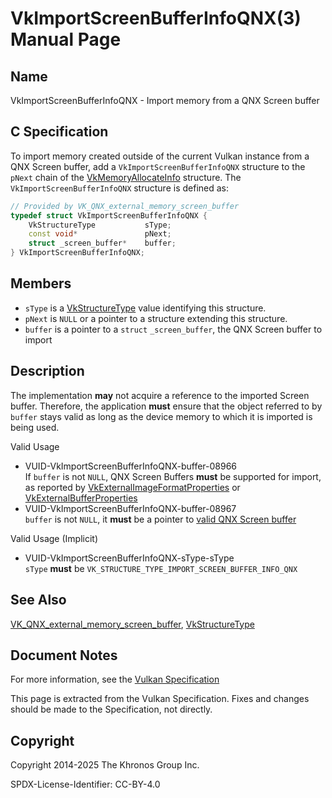 # VkImportScreenBufferInfoQNX(3) Manual Page

## Name

VkImportScreenBufferInfoQNX - Import memory from a QNX Screen buffer



## [](#_c_specification)C Specification

To import memory created outside of the current Vulkan instance from a QNX Screen buffer, add a `VkImportScreenBufferInfoQNX` structure to the `pNext` chain of the [VkMemoryAllocateInfo](https://registry.khronos.org/vulkan/specs/latest/man/html/VkMemoryAllocateInfo.html) structure. The `VkImportScreenBufferInfoQNX` structure is defined as:

```c++
// Provided by VK_QNX_external_memory_screen_buffer
typedef struct VkImportScreenBufferInfoQNX {
    VkStructureType           sType;
    const void*               pNext;
    struct _screen_buffer*    buffer;
} VkImportScreenBufferInfoQNX;
```

## [](#_members)Members

- `sType` is a [VkStructureType](https://registry.khronos.org/vulkan/specs/latest/man/html/VkStructureType.html) value identifying this structure.
- `pNext` is `NULL` or a pointer to a structure extending this structure.
- `buffer` is a pointer to a `struct` `_screen_buffer`, the QNX Screen buffer to import

## [](#_description)Description

The implementation **may** not acquire a reference to the imported Screen buffer. Therefore, the application **must** ensure that the object referred to by `buffer` stays valid as long as the device memory to which it is imported is being used.

Valid Usage

- [](#VUID-VkImportScreenBufferInfoQNX-buffer-08966)VUID-VkImportScreenBufferInfoQNX-buffer-08966  
  If `buffer` is not `NULL`, QNX Screen Buffers **must** be supported for import, as reported by [VkExternalImageFormatProperties](https://registry.khronos.org/vulkan/specs/latest/man/html/VkExternalImageFormatProperties.html) or [VkExternalBufferProperties](https://registry.khronos.org/vulkan/specs/latest/man/html/VkExternalBufferProperties.html)
- [](#VUID-VkImportScreenBufferInfoQNX-buffer-08967)VUID-VkImportScreenBufferInfoQNX-buffer-08967  
  `buffer` is not `NULL`, it **must** be a pointer to [valid QNX Screen buffer](https://registry.khronos.org/vulkan/specs/latest/html/vkspec.html#memory-external-screen-buffer-validity)

Valid Usage (Implicit)

- [](#VUID-VkImportScreenBufferInfoQNX-sType-sType)VUID-VkImportScreenBufferInfoQNX-sType-sType  
  `sType` **must** be `VK_STRUCTURE_TYPE_IMPORT_SCREEN_BUFFER_INFO_QNX`

## [](#_see_also)See Also

[VK\_QNX\_external\_memory\_screen\_buffer](https://registry.khronos.org/vulkan/specs/latest/man/html/VK_QNX_external_memory_screen_buffer.html), [VkStructureType](https://registry.khronos.org/vulkan/specs/latest/man/html/VkStructureType.html)

## [](#_document_notes)Document Notes

For more information, see the [Vulkan Specification](https://registry.khronos.org/vulkan/specs/latest/html/vkspec.html#VkImportScreenBufferInfoQNX)

This page is extracted from the Vulkan Specification. Fixes and changes should be made to the Specification, not directly.

## [](#_copyright)Copyright

Copyright 2014-2025 The Khronos Group Inc.

SPDX-License-Identifier: CC-BY-4.0